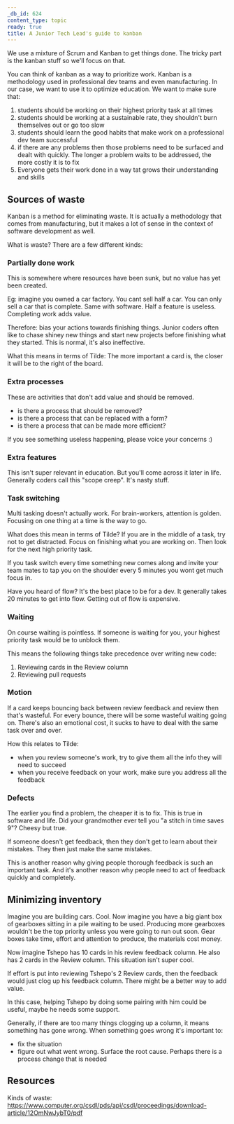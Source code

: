 ```yaml
---
_db_id: 624
content_type: topic
ready: true
title: A Junior Tech Lead's guide to kanban
---
```


We use a mixture of Scrum and Kanban to get things done. The tricky part is the kanban stuff so we'll focus on that.

You can think of kanban as a way to prioritize work. Kanban is a methodology used in professional dev teams and even manufacturing. In our case, we want to use it to optimize education. We want to make sure that:

1. students should be working on their highest priority task at all times
2. students should be working at a sustainable rate, they shouldn't burn themselves out or go too slow
3. students should learn the good habits that make work on a professional dev team successful
4. if there are any problems then those problems need to be surfaced and dealt with quickly. The longer a problem waits to be addressed, the more costly it is to fix
5. Everyone gets their work done in a way tat grows their understanding and skills

## Sources of waste

Kanban is a method for eliminating waste. It is actually a methodology that comes from manufacturing, but it makes a lot of sense in the context of software development as well.

What is waste? There are a few different kinds:

### Partially done work

This is somewhere where resources have been sunk, but no value has yet been created.

Eg: imagine you owned a car factory. You cant sell half a car. You can only sell a car that is complete. Same with software. Half a feature is useless. Completing work adds value.

Therefore: bias your actions towards finishing things. Junior coders often like to chase shiney new things and start new projects before finishing what they started. This is normal, it's also ineffective.

What this means in terms of Tilde: The more important a card is, the closer it will be to the right of the board.

### Extra processes

These are activities that don't add value and should be removed.

- is there a process that should be removed?
- is there a process that can be replaced with a form?
- is there a process that can be made more efficient?

If you see something useless happening, please voice your concerns :)

### Extra features

This isn't super relevant in education. But you'll come across it later in life. Generally coders call this "scope creep". It's nasty stuff.

### Task switching

Multi tasking doesn't actually work. For brain-workers, attention is golden. Focusing on one thing at a time is the way to go.

What does this mean in terms of Tilde? If you are in the middle of a task, try not to get distracted. Focus on finishing what you are working on. Then look for the next high priority task.

If you task switch every time something new comes along and invite your team mates to tap you on the shoulder every 5 minutes you wont get much focus in.

Have you heard of flow? It's the best place to be for a dev. It generally takes 20 minutes to get into flow. Getting out of flow is expensive.

### Waiting

On course waiting is pointless. If someone is waiting for you, your highest priority task would be to unblock them.

This means the following things take precedence over writing new code:

1. Reviewing cards in the Review column
2. Reviewing pull requests

### Motion

If a card keeps bouncing back between review feedback and review then that's wasteful. For every bounce, there will be some wasteful waiting going on. There's also an emotional cost, it sucks to have to deal with the same task over and over.

How this relates to Tilde:

- when you review someone's work, try to give them all the info they will need to succeed
- when you receive feedback on your work, make sure you address all the feedback

### Defects

The earlier you find a problem, the cheaper it is to fix. This is true in software and life. Did your grandmother ever tell you "a stitch in time saves 9"? Cheesy but true.

If someone doesn't get feedback, then they don't get to learn about their mistakes. They then just make the same mistakes.

This is another reason why giving people thorough feedback is such an important task. And it's another reason why people need to act of feedback quickly and completely.

## Minimizing inventory

Imagine you are building cars. Cool. Now imagine you have a big giant box of gearboxes sitting in a pile waiting to be used. Producing more gearboxes wouldn't be the top priority unless you were going to run out soon. Gear boxes take time, effort and attention to produce, the materials cost money.

Now imagine Tshepo has 10 cards in his review feedback column. He also has 2 cards in the Review column. This situation isn't super cool.

If effort is put into reviewing Tshepo's 2 Review cards, then the feedback would just clog up his feedback column. There might be a better way to add value.

In this case, helping Tshepo by doing some pairing with him could be useful, maybe he needs some support.

Generally, if there are too many things clogging up a column, it means something has gone wrong. When something goes wrong it's important to:

- fix the situation
- figure out what went wrong. Surface the root cause. Perhaps there is a process change that is needed

## Resources

Kinds of waste: https://www.computer.org/csdl/pds/api/csdl/proceedings/download-article/12OmNwJybT0/pdf